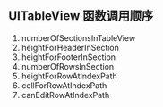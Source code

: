 UITableView 函数调用顺序
---
1. numberOfSectionsInTableView
2. heightForHeaderInSection
3. heightForFooterInSection
4. numberOfRowsInSection
5. heightForRowAtIndexPath
6. cellForRowAtIndexPath
7. canEditRowAtIndexPath
